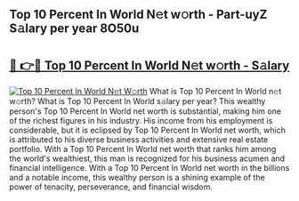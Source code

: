 ## Top 10 Percent In World N𝚎t w𝚘rth - Part-uyZ S𝚊lary per year 8O50u

# <h2><a href="http://gc4g0i3.nevu.top/?p=Top+10+Percent+In+World">🔗 👉🔴 Top 10 Percent In World N𝚎t w𝚘rth - S𝚊lary</a></h2>

[![Top 10 Percent In World N𝚎t W𝚘rth](https://i.imgur.com/Oavwk0R.jpeg)](http://gc4g0i3.nevu.top/?p=Top+10+Percent+In+World)
What is Top 10 Percent In World n𝚎t w𝚘rth? What is Top 10 Percent In World s𝚊lary per year?
This wealthy person's Top 10 Percent In World net worth is substantial, making him one of the richest figures in his industry. His income from his employment is considerable, but it is eclipsed by Top 10 Percent In World net worth, which is attributed to his diverse business activities and extensive real estate portfolio. With a Top 10 Percent In World net worth that ranks him among the world's wealthiest, this man is recognized for his business acumen and financial intelligence. With a Top 10 Percent In World net worth in the billions and a notable income, this wealthy person is a shining example of the power of tenacity, perseverance, and financial wisdom.
